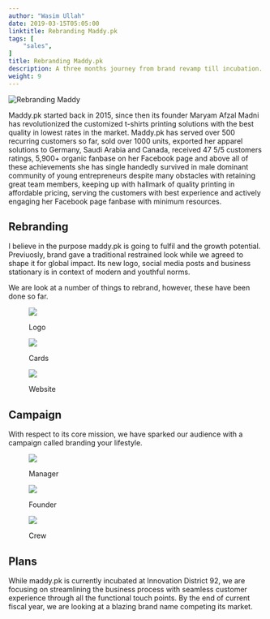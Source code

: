 ```yaml
---
author: "Wasim Ullah"
date: 2019-03-15T05:05:00
linktitle: Rebranding Maddy.pk
tags: [
    "sales",
]
title: Rebranding Maddy.pk
description: A three months journey from brand revamp till incubation.
weight: 9
---
```


![Rebranding Maddy](/images/maddy.jpg)



Maddy.pk started back in 2015, since then its founder Maryam Afzal Madni has revolutionized the customized t-shirts printing solutions with the best quality in lowest rates in the market. Maddy.pk has served over 500 recurring customers so far, sold over 1000 units, exported her apparel solutions to Germany, Saudi Arabia and Canada, received 47 5/5 customers ratings, 5,900+ organic fanbase on her Facebook page and above all of these achievements she has single handedly survived in male dominant community of young entrepreneurs despite many obstacles with retaining great team members, keeping up with hallmark of quality printing in affordable pricing, serving the customers with best experience and actively engaging her Facebook page fanbase with minimum resources.

## Rebranding
I believe in the purpose maddy.pk is going to fulfil and the growth potential. Previuosly, brand gave a traditional restrained look while we agreed to shape it for global impact. Its new logo, social media posts and business stationary is in context of modern and youthful norms.<br>

We are look at a number of things to rebrand, however, these have been done so far.

<figure>
    <img src="/images/ml.png"  />
     <figcaption>
        <p>Logo</p>
    </figcaption>
</figure>

<figure>
    <img src="/images/mc.png"  />
     <figcaption>
        <p>Cards</p>
    </figcaption>
</figure>

<figure>
    <img src="/images/mw.png"  />
     <figcaption>
        <p>Website</p>
    </figcaption>
</figure>

## Campaign
With respect to its core mission, we have sparked our audience with a campaign called branding your lifestyle.

<figure>
    <img src="/images/m1.png"  />
     <figcaption>
        <p>Manager</p>
    </figcaption>
</figure>

<figure> 
    <img src="/images/m2.png"  />
    <figcaption>
        <p>Founder</p>
    </figcaption>   
</figure>

<figure> 
    <img src="/images/m3.png"  />
    <figcaption>
        <p>Crew</p>
    </figcaption>   
</figure>

## Plans
While maddy.pk is currently incubated at Innovation District 92, we are focusing on streamlining the business process with seamless customer experience through all the functional touch points. By the end of current fiscal year, we are looking at a blazing brand name competing its market.
